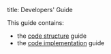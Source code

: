title: Developers' Guide

This guide contains:

- the [code structure](code/index.html) guide
- the [code implementation](impl/index.html) guide
